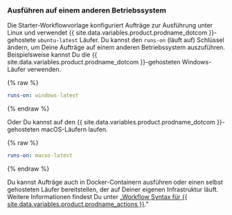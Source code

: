 ### Ausführen auf einem anderen Betriebssystem

Die Starter-Workflowvorlage konfiguriert Aufträge zur Ausführung unter Linux und verwendet {{ site.data.variables.product.prodname_dotcom }}-gehostete `ubuntu-latest` Läufer. Du kannst den `runs-on` (läuft auf) Schlüssel ändern, um Deine Aufträge auf einem anderen Betriebssystem auszuführen. Beispielsweise kannst Du die {{ site.data.variables.product.prodname_dotcom }}-gehosteten Windows-Läufer verwenden.

{% raw %}
```yaml
runs-on: windows-latest
```
{% endraw %}

Oder Du kannst auf den {{ site.data.variables.product.prodname_dotcom }}-gehosteten macOS-Läufern laufen.

{% raw %}
```yaml
runs-on: macos-latest
```
{% endraw %}

Du kannst Aufträge auch in Docker-Containern ausführen oder einen selbst gehosteten Läufer bereitstellen, der auf Deiner eigenen Infrastruktur läuft. Weitere Informationen findest Du unter „[Workflow Syntax für {{ site.data.variables.product.prodname_actions }}](/actions/automating-your-workflow-with-github-actions/workflow-syntax-for-github-actions#jobsjob_idruns-on)."
